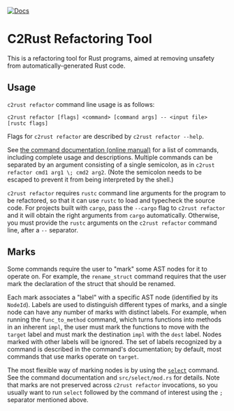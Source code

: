 [![Docs]][docs.rs]

[Docs]: https://docs.rs/c2rust-refactor/badge.svg
[docs.rs]: https://docs.rs/c2rust-refactor

# C2Rust Refactoring Tool

This is a refactoring tool for Rust programs, aimed at removing unsafety from
automatically-generated Rust code.


## Usage

`c2rust refactor` command line usage is as follows:

    c2rust refactor [flags] <command> [command args] -- <input file> [rustc flags]

Flags for `c2rust refactor` are described by `c2rust refactor --help`.

See [the command documentation (online manual)](https://c2rust.com/manual/c2rust-refactor/commands.html)
for a list of commands, including complete usage and descriptions. 
Multiple commands can be separated by an argument consisting of a single
semicolon, as in `c2rust refactor cmd1 arg1 \; cmd2 arg2`.
(Note the semicolon needs to be escaped to prevent it from being interpreted by
the shell.)

`c2rust refactor` requires `rustc` command line arguments for the program to be
refactored, so that it can use `rustc` to load and typecheck the source code.
For projects built with `cargo`, pass the `--cargo` flag to `c2rust refactor`
and it will obtain the right arguments from `cargo` automatically.  Otherwise,
you must provide the `rustc` arguments on the `c2rust refactor` command line,
after a `--` separator.


## Marks

Some commands require the user to "mark" some AST nodes for it to operate on.
For example, the `rename_struct` command requires that the user mark the
declaration of the struct that should be renamed.

Each mark associates a "label" with a specific AST node (identified by its
`NodeId`).  Labels are used to distinguish different types of marks, and a
single node can have any number of marks with distinct labels.  For example,
when running the `func_to_method` command, which turns functions into methods
in an inherent `impl`, the user must mark the functions to move with the
`target` label and must mark the destination `impl` with the `dest` label.
Nodes marked with other labels will be ignored.  The set of labels recognized
by a command is described in the command's documentation; by default, most
commands that use marks operate on `target`.

The most flexible way of marking nodes is by using the
[`select`](https://c2rust.com/manual/c2rust-refactor/commands.html#select)
command.  See the command documentation and `src/select/mod.rs` for details.
Note that marks are not preserved across `c2rust refactor` invocations, so you
usually want to run `select` followed by the command of interest using the `;`
separator mentioned above.
